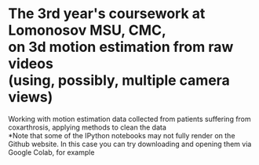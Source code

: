 # The 3rd year's coursework at Lomonosov MSU, CMC,</br>on 3d motion estimation from raw videos</br>(using, possibly, multiple camera views)
Working with motion estimation data collected from patients suffering from coxarthrosis, applying methods to clean the data <br>
*Note that some of the IPython notebooks may not fully render on the Github website. In this case you can try downloading and opening them via Google Colab, for example
